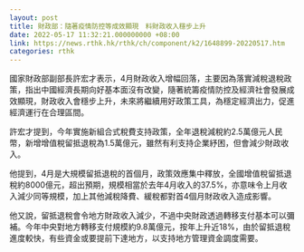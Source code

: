 ```yaml
---
layout: post
title: 財政部：隨著疫情防控等成效顯現　料財政收入穩步上升
date: 2022-05-17 11:32:21.000000000 +08:00
link: https://news.rthk.hk/rthk/ch/component/k2/1648899-20220517.htm
categories: rthk
---
```


國家財政部副部長許宏才表示，4月財政收入增幅回落，主要因為落實減稅退稅政策，指出中國經濟長期向好基本面沒有改變，隨著統籌疫情防控及經濟社會發展成效顯現，財政收入會穩步上升，未來將繼續用好政策工具，為穩定經濟出力，促進經濟運行在合理區間。

許宏才提到，今年實施新組合式稅費支持政策，全年退稅減稅約2.5萬億元人民幣，新增增值稅留抵退稅為1.5萬億元，雖然有利支持企業紓困，但會減少財政收入。

他提到，4月是大規模留抵退稅的首個月，政策效應集中釋放，全國增值稅留抵退稅約8000億元，超出預期，規模相當於去年4月收入的37.5%，亦意味令上月收入減少同等規模，加上其他減稅降費、緩稅都對首4個月財政收入造成影響。

他又說，留抵退稅會令地方財政收入減少，不過中央財政透過轉移支付基本可以彌補。今年中央對地方轉移支付規模約9.8萬億元，按年上升近18%，由於留抵退稅進度較快，有些資金或要提前下達地方，以支持地方管理資金調度需要。
